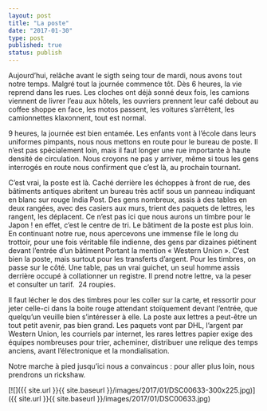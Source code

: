 ```yaml
---
layout: post
title: "La poste"
date: "2017-01-30"
type: post
published: true
status: publish
---
```


Aujourd’hui, relâche avant le sigth seing tour de mardi, nous avons tout notre temps. Malgré tout la journée commence tôt. Dès 6 heures, la vie reprend dans les rues. Les cloches ont déjà sonné deux fois, les camions viennent de livrer l’eau aux hôtels, les ouvriers prennent leur café debout au coffee shoppe en face, les motos passent, les voitures s’arrêtent, les camionnettes klaxonnent, tout est normal.

9 heures, la journée est bien entamée. Les enfants vont à l’école dans leurs uniformes pimpants, nous nous mettons en route pour le bureau de poste. Il n’est pas spécialement loin, mais il faut longer une rue importante à haute densité de circulation. Nous croyons ne pas y arriver, même si tous les gens interrogés en route nous confirment que c’est là, au prochain tournant.

C’est vrai, la poste est là. Caché derrière les échoppes à front de rue, des bâtiments antiques abritent un bureau très actif sous un panneau indiquant en blanc sur rouge India Post. Des gens nombreux, assis à des tables en deux rangées, avec des casiers aux murs, trient des paquets de lettres, les rangent, les déplacent. Ce n’est pas ici que nous aurons un timbre pour le Japon ! en effet, c’est le centre de tri. Le bâtiment de la poste est plus loin. En continuant notre rue, nous apercevons une immense file le long du trottoir, pour une fois véritable file indienne, des gens par dizaines piétinent devant l’entrée d’un bâtiment Portant la mention « Western Union ». C’est bien la poste, mais surtout pour les transferts d’argent. Pour les timbres, on passe sur le côté. Une table, pas un vrai guichet, un seul homme assis derrière occupé à collationner un registre. Il prend notre lettre, va la peser et consulter un tarif.  24 roupies.

Il faut lécher le dos des timbres pour les coller sur la carte, et ressortir pour jeter celle-ci dans la boite rouge attendant stoïquement devant l’entrée, que quelqu’un veuille bien s’intéresser à elle. La poste aux lettres a peut-être un tout petit avenir, pas bien grand. Les paquets vont par DHL, l’argent par Western Union, les courriels par internet, les rares lettres papier exige des équipes nombreuses pour trier, acheminer, distribuer une relique des temps anciens, avant l’électronique et la mondialisation.

Notre marche à pied jusqu’ici nous a convaincus : pour aller plus loin, nous prendrons un rickshaw.

[![]({{ site.url }}{{ site.baseurl }}/images/2017/01/DSC00633-300x225.jpg)]({{ site.url }}{{ site.baseurl }}/images/2017/01/DSC00633.jpg)
